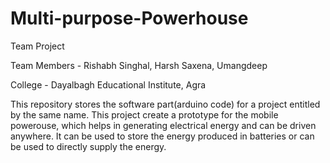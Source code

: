 # Multi-purpose-Powerhouse

Team Project

Team Members - Rishabh Singhal, Harsh Saxena, Umangdeep

College - Dayalbagh Educational Institute, Agra

This repository stores the software part(arduino code) for a project entitled by the same name. This project create a prototype for the mobile powerouse, which helps in generating electrical energy and can be driven anywhere. It can be used to store the energy produced in batteries or can be used to directly supply the energy.
